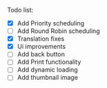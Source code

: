 Todo list:

- [x] Add Priority scheduling
- [ ] Add Round Robin scheduling
- [x] Translation fixes
- [x] Ui improvements
- [ ] Add back button
- [ ] Add Print functionality
- [ ] Add dynamic loading
- [ ] Add thumbnail image
